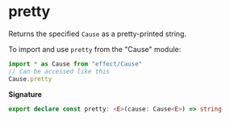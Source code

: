 # pretty

Returns the specified `Cause` as a pretty-printed string.

To import and use `pretty` from the "Cause" module:

```ts
import * as Cause from "effect/Cause"
// Can be accessed like this
Cause.pretty
```

**Signature**

```ts
export declare const pretty: <E>(cause: Cause<E>) => string
```
